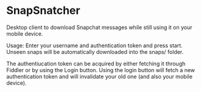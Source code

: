 SnapSnatcher
============

Desktop client to download Snapchat messages while still using it on your mobile device.



Usage:
Enter your username and authentication token and press start. Unseen snaps will be automatically downloaded into the snaps/ folder.

The authentiucation token can be acquired by either fetching it through Fiddler or by using the Login button. Using the login button will fetch a new authentication token and will invalidate your old one (and also your mobile device).
